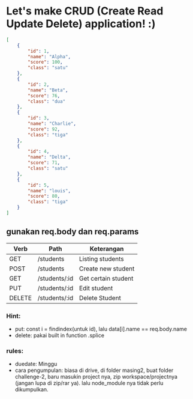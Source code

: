 # Let's make CRUD (Create Read Update Delete) application! :)
 
```json
[
	{
		"id": 1,
		"name": "Alpha",
		"score": 100,
		"class": "satu"
	},
	{
		"id": 2,
		"name": "Beta",
		"score": 76,
		"class": "dua"
	},
	{
		"id": 3,
		"name": "Charlie",
		"score": 92,
		"class": "tiga"
	},
	{
		"id": 4,
		"name": "Delta",
		"score": 71,
		"class": "satu"
	},
	{
		"id": 5,
		"name": "louis",
		"score": 80,
		"class": "tiga"
	}
]
```

## gunakan req.body dan req.params

| Verb    | Path          | Keterangan           |
| ------- | ------------- | -------------------- |
| GET     | /students     | Listing students     |
| POST    | /students     | Create new student   |
| GET     | /students/:id | Get certain student  |
| PUT     | /students/:id | Edit student         |
| DELETE  | /students/:id | Delete Student       |

### Hint:
- put: const i = findindex(untuk id), lalu data[i].name == req.body.name
- delete: pakai built in function .splice

### rules:
- duedate: Minggu
- cara pengumpulan: biasa di drive, di folder masing2, buat folder challenge-2, baru masukin project nya, zip workspace/projectnya (jangan lupa di zip/rar ya). lalu node_module nya tidak perlu dikumpulkan.

